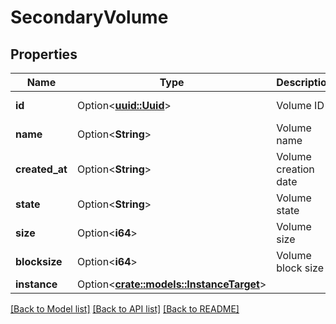 # SecondaryVolume

## Properties

Name | Type | Description | Notes
------------ | ------------- | ------------- | -------------
**id** | Option<[**uuid::Uuid**](uuid::Uuid.md)> | Volume ID | [optional][readonly]
**name** | Option<**String**> | Volume name | [optional]
**created_at** | Option<**String**> | Volume creation date | [optional][readonly]
**state** | Option<**String**> | Volume state | [optional][readonly]
**size** | Option<**i64**> | Volume size | [optional]
**blocksize** | Option<**i64**> | Volume block size | [optional][readonly]
**instance** | Option<[**crate::models::InstanceTarget**](instance-target.md)> |  | [optional]

[[Back to Model list]](../README.md#documentation-for-models) [[Back to API list]](../README.md#documentation-for-api-endpoints) [[Back to README]](../README.md)


